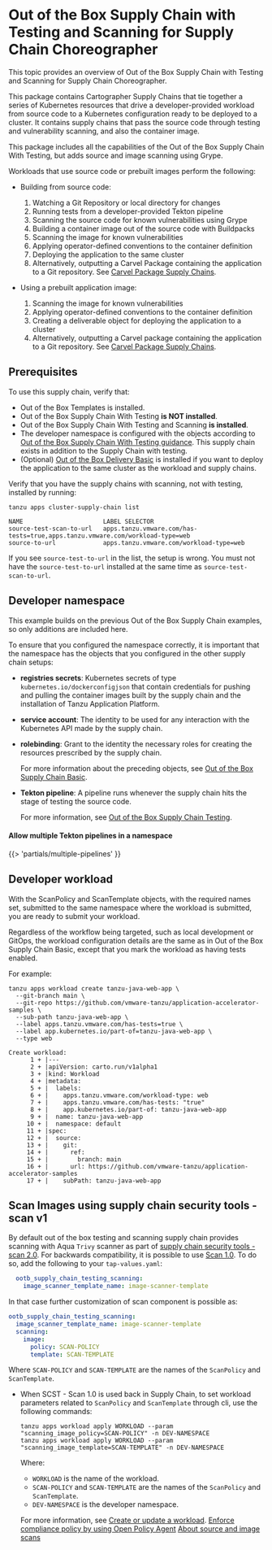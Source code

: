 # Out of the Box Supply Chain with Testing and Scanning for Supply Chain Choreographer

This topic provides an overview of Out of the Box Supply Chain with Testing and Scanning for Supply
Chain Choreographer.

This package contains Cartographer Supply Chains that tie together a series of Kubernetes resources
that drive a developer-provided workload from source code to a Kubernetes configuration ready to be
deployed to a cluster. It contains supply chains that pass the source code through testing and
vulnerability scanning, and also the container image.

This package includes all the capabilities of the Out of the Box Supply Chain With Testing, but adds
source and image scanning using Grype.

Workloads that use source code or prebuilt images perform the following:

- Building from source code:

  1. Watching a Git Repository or local directory for changes
  2. Running tests from a developer-provided Tekton pipeline
  3. Scanning the source code for known vulnerabilities using Grype
  4. Building a container image out of the source code with Buildpacks
  5. Scanning the image for known vulnerabilities
  6. Applying operator-defined conventions to the container definition
  7. Deploying the application to the same cluster
  8. Alternatively, outputting a Carvel Package containing the application to a Git repository.
     See [Carvel Package Supply Chains](carvel-package-supply-chain.hbs.md).

- Using a prebuilt application image:

  1. Scanning the image for known vulnerabilities
  1. Applying operator-defined conventions to the container definition
  1. Creating a deliverable object for deploying the application to a cluster
  1. Alternatively, outputting a Carvel package containing the application to a Git repository.
     See [Carvel Package Supply Chains](carvel-package-supply-chain.hbs.md).

## <a id="prerequisites"></a> Prerequisites

To use this supply chain, verify that:

- Out of the Box Templates is installed.
- Out of the Box Supply Chain With Testing **is NOT installed**.
- Out of the Box Supply Chain With Testing and Scanning **is installed**.
- The developer namespace is configured with the objects according to
  [Out of the Box Supply Chain With Testing guidance](ootb-supply-chain-testing.md#developer-namespace).
  This supply chain exists in addition to the Supply Chain with testing.
- (Optional) [Out of the Box Delivery Basic](ootb-delivery-basic.html) is installed if you want to
  deploy the application to the same cluster as the workload and supply chains.

Verify that you have the supply chains with scanning, not with testing, installed by running:

```console
tanzu apps cluster-supply-chain list
```

```console
NAME                      LABEL SELECTOR
source-test-scan-to-url   apps.tanzu.vmware.com/has-tests=true,apps.tanzu.vmware.com/workload-type=web
source-to-url             apps.tanzu.vmware.com/workload-type=web
```

If you see `source-test-to-url` in the list, the setup is wrong. You must not have the
`source-test-to-url` installed at the same time as `source-test-scan-to-url`.

## <a id="developer-namespace"></a> Developer namespace

This example builds on the previous Out of the Box Supply Chain examples, so only additions are
included here.

To ensure that you configured the namespace correctly, it is important that the namespace has the
objects that you configured in the other supply chain setups:

- **registries secrets**: Kubernetes secrets of type `kubernetes.io/dockerconfigjson` that contain
  credentials for pushing and pulling the container images built by the supply chain and the
  installation of Tanzu Application Platform.

- **service account**: The identity to be used for any interaction with the Kubernetes API made by
  the supply chain.

- **rolebinding**: Grant to the identity the necessary roles for creating the resources prescribed
  by the supply chain.

  For more information about the preceding objects, see
  [Out of the Box Supply Chain Basic](ootb-supply-chain-basic.hbs.md).

- **Tekton pipeline**: A pipeline runs whenever the supply chain hits the stage of testing the
  source code.

  For more information, see
  [Out of the Box Supply Chain Testing](ootb-supply-chain-testing.hbs.md#developer-namespace).

#### <a id="multiple-pl"></a> Allow multiple Tekton pipelines in a namespace

{{> 'partials/multiple-pipelines' }}

## <a id="developer-workload"></a> Developer workload

With the ScanPolicy and ScanTemplate objects, with the required names set, submitted to the same
namespace where the workload is submitted, you are ready to submit your workload.

Regardless of the workflow being targeted, such as local development or GitOps, the workload
configuration details are the same as in Out of the Box Supply Chain Basic, except that you mark the
workload as having tests enabled.

For example:

```console
tanzu apps workload create tanzu-java-web-app \
  --git-branch main \
  --git-repo https://github.com/vmware-tanzu/application-accelerator-samples \
  --sub-path tanzu-java-web-app \
  --label apps.tanzu.vmware.com/has-tests=true \
  --label app.kubernetes.io/part-of=tanzu-java-web-app \
  --type web
```

```console
Create workload:
      1 + |---
      2 + |apiVersion: carto.run/v1alpha1
      3 + |kind: Workload
      4 + |metadata:
      5 + |  labels:
      6 + |    apps.tanzu.vmware.com/workload-type: web
      7 + |    apps.tanzu.vmware.com/has-tests: "true"
      8 + |    app.kubernetes.io/part-of: tanzu-java-web-app
      9 + |  name: tanzu-java-web-app
     10 + |  namespace: default
     11 + |spec:
     12 + |  source:
     13 + |    git:
     14 + |      ref:
     15 + |        branch: main
     16 + |      url: https://github.com/vmware-tanzu/application-accelerator-samples
     17 + |    subPath: tanzu-java-web-app
```

## <a id="using-scan-v1"></a> Scan Images using supply chain security tools - scan v1

By default out of the box testing and scanning supply chain provides scanning with Aqua `Trivy` scanner
as part of [supply chain security tools - scan 2.0](../scst-scan/scan-2-0.hbs.md). For backwards compatibility, it is possible
to use [Scan 1.0](../scst-scan/scan-1-0.hbs.md).  To do so, add the following to your `tap-values.yaml`:

```yaml
  ootb_supply_chain_testing_scanning:
    image_scanner_template_name: image-scanner-template
```

In that case further customization of scan component is possible as:

```yaml
ootb_supply_chain_testing_scanning:
  image_scanner_template_name: image-scanner-template
  scanning:
    image:
      policy: SCAN-POLICY
      template: SCAN-TEMPLATE
```

Where `SCAN-POLICY` and `SCAN-TEMPLATE` are the names of the `ScanPolicy` and `ScanTemplate`.

- When SCST - Scan 1.0 is used back in Supply Chain, to set workload parameters related to `ScanPolicy` and `ScanTemplate` through cli, use the following commands:

  ```console
  tanzu apps workload apply WORKLOAD --param "scanning_image_policy=SCAN-POLICY" -n DEV-NAMESPACE
  tanzu apps workload apply WORKLOAD --param "scanning_image_template=SCAN-TEMPLATE" -n DEV-NAMESPACE
  ```

  Where:

  - `WORKLOAD` is the name of the workload.
  - `SCAN-POLICY` and `SCAN-TEMPLATE` are the names of the `ScanPolicy` and `ScanTemplate`.
  - `DEV-NAMESPACE` is the developer namespace.

  For more information, see
  [Create or update a workload](../cli-plugins/apps/tutorials/create-update-workload.hbs.md).
  [Enforce compliance policy by using Open Policy Agent](../scst-scan/policies.hbs.md)
  [About source and image scans](../scst-scan/explanation.hbs.md#about-source-and-image-scans)

